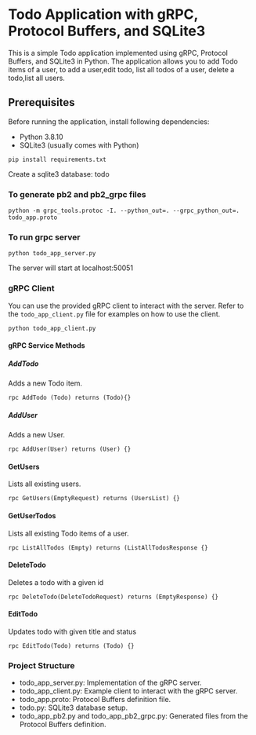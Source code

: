 # Todo Application with gRPC, Protocol Buffers, and SQLite3

This is a simple Todo application implemented using gRPC, Protocol Buffers, and SQLite3 in Python. The application allows you to add Todo items of a user, to add a user,edit todo, list all todos of a user, delete a todo,list all users.

## Prerequisites

Before running the application, install following dependencies:

- Python 3.8.10
- SQLite3 (usually comes with Python)

`pip install requirements.txt`

Create a sqlite3 database: todo

### To generate pb2 and pb2_grpc files

`python -m grpc_tools.protoc -I. --python_out=. --grpc_python_out=. todo_app.proto`

### To run grpc server

`python todo_app_server.py`

The server will start at localhost:50051

### gRPC Client

You can use the provided gRPC client to interact with the server. Refer to the `todo_app_client.py` file for examples on how to use the client.

`python todo_app_client.py`

#### gRPC Service Methods

##### AddTodo

Adds a new Todo item.

`rpc AddTodo (Todo) returns (Todo){}`

##### AddUser

Adds a new User.

`rpc AddUser(User) returns (User) {}`

#### GetUsers

Lists all existing users.

`rpc GetUsers(EmptyRequest) returns (UsersList) {}`

#### GetUserTodos

Lists all existing Todo items of a user.

`rpc ListAllTodos (Empty) returns (ListAllTodosResponse {}`

#### DeleteTodo

Deletes a todo with a given id

`rpc DeleteTodo(DeleteTodoRequest) returns (EmptyResponse) {}`

#### EditTodo

Updates todo with given title and status

`rpc EditTodo(Todo) returns (Todo) {}`

### Project Structure

- todo_app_server.py: Implementation of the gRPC server.
- todo_app_client.py: Example client to interact with the gRPC server.
- todo_app.proto: Protocol Buffers definition file.
- todo.py: SQLite3 database setup.
- todo_app_pb2.py and todo_app_pb2_grpc.py: Generated files from the Protocol Buffers definition.

